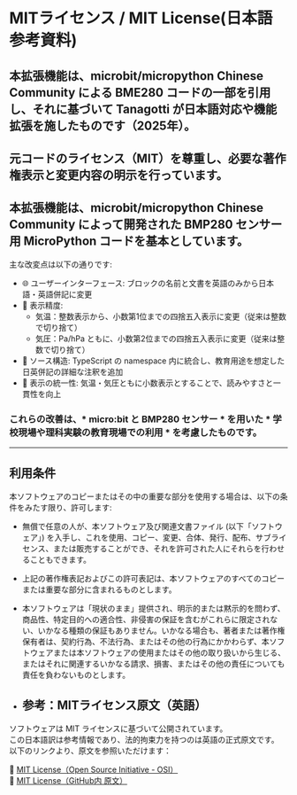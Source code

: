# MITライセンス / MIT License(日本語参考資料)

## 本拡張機能は、microbit/micropython Chinese Community による BME280 コードの一部を引用し、それに基づいて Tanagotti が日本語対応や機能拡張を施したものです（2025年）。
## 元コードのライセンス（MIT）を尊重し、必要な著作権表示と変更内容の明示を行っています。
  
## 本拡張機能は、microbit/micropython Chinese Community によって開発された BMP280 センサー用 MicroPython コードを基本としています。  
主な改変点は以下の通りです:

- 🌐 ユーザーインターフェース: ブロックの名前と文書を英語のみから日本語・英語併記に変更
- 📏 表示精度:  
  - 気温：整数表示から、小数第1位までの四捨五入表示に変更（従来は整数で切り捨て）  
  - 気圧：Pa/hPa ともに、小数第2位までの四捨五入表示に変更（従来は整数で切り捨て）
- 🧹 ソース構造: TypeScript の namespace 内に統合し、教育用途を想定した日英併記の詳細な注釈を追加
- 🧲 表示の統一性: 気温・気圧ともに小数表示とすることで、読みやすさと一貫性を向上

### これらの改善は、* micro:bit と BMP280 センサー * を用いた * 学校現場や理科実験の教育現場での利用 * を考慮したものです。

---

## 利用条件
本ソフトウェアのコピーまたはその中の重要な部分を使用する場合は、以下の条件をみたす限り、許可します:

- 無償で任意の人が、本ソフトウェア及び関連文書ファイル (以下「ソフトウェア」) を入手し、これを使用、コピー、変更、合体、発行、配布、サブライセンス、または販売することができ、それを許可された人にそれらを行わせることもできます。

- 上記の著作権表記およびこの許可表記は、本ソフトウェアのすべてのコピーまたは重要な部分に含まれるものとします。

- 本ソフトウェアは「現状のまま」提供され、明示的または黙示的を問わず、商品性、特定目的への適合性、非侵害の保証を含むがこれらに限定されない、いかなる種類の保証もありません。いかなる場合も、著者または著作権保有者は、契約行為、不法行為、またはその他の行為にかかわらず、本ソフトウェアまたは本ソフトウェアの使用またはその他の取り扱いから生じる、またはそれに関連するいかなる請求、損害、またはその他の責任についても責任を負わないものとします。

- ## 参考：MITライセンス原文（英語）
ソフトウェアは MIT ライセンスに基づいて公開されています。  
この日本語訳は参考情報であり、法的拘束力を持つのは英語の正式原文です。  
以下のリンクより、原文を参照いただけます：

🔗 [MIT License（Open Source Initiative - OSI）](https://opensource.org/licenses/MIT)  
🔗 [MIT License（GitHub内 原文）](https://github.com/Tanagogedora/bmp280betaVrJP/blob/main/LICENSE)
